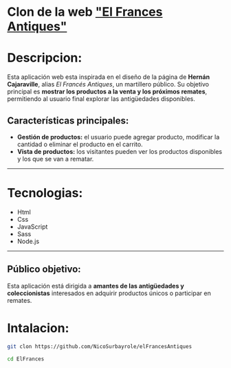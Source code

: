 # Clon de la web **["El Frances Antiques"](https://www.elfrancesantiques.com)**

# Descripcion:

Esta aplicación web esta inspirada en el diseño de la página de **Hernán Cajaraville**, alias _El Francés Antiques_, un martillero público. Su objetivo principal es **mostrar los productos a la venta y los próximos remates**, permitiendo al usuario final explorar las antigüedades disponibles.

## Características principales:

- **Gestión de productos:** el usuario puede agregar producto, modificar la cantidad o eliminar el producto en el carrito.
- **Vista de productos:** los visitantes pueden ver los productos disponibles y los que se van a rematar.
<!-- - **Modelo MVC:** la aplicación sigue el patrón **Modelo-Vista-Controlador**, separando claramente la lógica de negocio, la presentación y la interacción con los datos. -->

---

# Tecnologias:

- Html
- Css
- JavaScript
- Sass
- Node.js

---

## Público objetivo:

Esta aplicación está dirigida a **amantes de las antigüedades y coleccionistas** interesados en adquirir productos únicos o participar en remates.

# Intalacion:

```bash
git clon https://github.com/NicoSurbayrole/elFrancesAntiques
```

```bash
cd ElFrances
```

